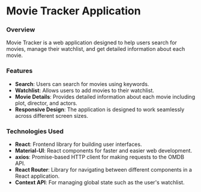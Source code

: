# Movie Tracker Application

### Overview
Movie Tracker is a web application designed to help users search for movies, manage their watchlist, and get detailed information about each movie.

### Features
- **Search**: Users can search for movies using keywords.
- **Watchlist**: Allows users to add movies to their watchlist.
- **Movie Details**: Provides detailed information about each movie including plot, director, and actors.
- **Responsive Design**: The application is designed to work seamlessly across different screen sizes.

### Technologies Used
- **React**: Frontend library for building user interfaces.
- **Material-UI**: React components for faster and easier web development.
- **axios**: Promise-based HTTP client for making requests to the OMDB API.
- **React Router**: Library for navigating between different components in a React application.
- **Context API**: For managing global state such as the user's watchlist.
